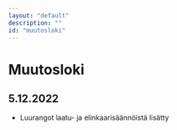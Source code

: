 ```yaml
---
layout: "default"
description: ""
id: "muutosloki"
---
```

# Muutosloki

## 5.12.2022

* Luurangot laatu- ja elinkaarisäännöistä lisätty